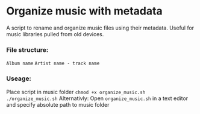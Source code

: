# Organize music with metadata
A script to rename and organize music files using their metadata. Useful for music libraries pulled from old devices. 

### File structure:
`Album name`
  `Artist name - track name`

### Useage: 
Place script in music folder
`chmod +x organize_music.sh`
`./organize_music.sh`
Alternativly:
Open `organize_music.sh` in a text editor and specify absolute path to music folder
